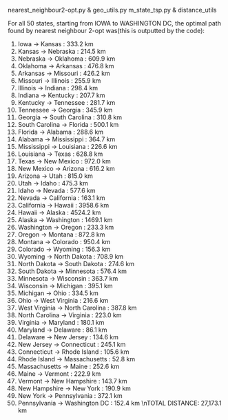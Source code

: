 nearest_neighbour2-opt.py & geo_utils.py
m_state_tsp.py & distance_utils





For all 50 states, starting from IOWA to WASHINGTON DC, the optimal path found by nearest neighbour 2-opt was(this is outputted by the code): 
 1. Iowa            → Kansas         : 333.2 km
 2. Kansas          → Nebraska       : 214.5 km
 3. Nebraska        → Oklahoma       : 609.9 km
 4. Oklahoma        → Arkansas       : 476.8 km
 5. Arkansas        → Missouri       : 426.2 km
 6. Missouri        → Illinois       : 255.9 km
 7. Illinois        → Indiana        : 298.4 km
 8. Indiana         → Kentucky       : 207.7 km
 9. Kentucky        → Tennessee      : 281.7 km
10. Tennessee       → Georgia        : 345.9 km
11. Georgia         → South Carolina : 310.8 km
12. South Carolina  → Florida        : 500.1 km
13. Florida         → Alabama        : 288.6 km
14. Alabama         → Mississippi    : 364.7 km
15. Mississippi     → Louisiana      : 226.6 km
16. Louisiana       → Texas          : 628.8 km
17. Texas           → New Mexico     : 972.0 km
18. New Mexico      → Arizona        : 616.2 km
19. Arizona         → Utah           : 815.0 km
20. Utah            → Idaho          : 475.3 km
21. Idaho           → Nevada         : 577.6 km
22. Nevada          → California     : 163.1 km
23. California      → Hawaii         : 3958.6 km
24. Hawaii          → Alaska         : 4524.2 km
25. Alaska          → Washington     : 1469.1 km
26. Washington      → Oregon         : 233.3 km
27. Oregon          → Montana        : 872.8 km
28. Montana         → Colorado       : 950.4 km
29. Colorado        → Wyoming        : 156.3 km
30. Wyoming         → North Dakota   : 708.9 km
31. North Dakota    → South Dakota   : 274.6 km
32. South Dakota    → Minnesota      : 576.4 km
33. Minnesota       → Wisconsin      : 363.7 km
34. Wisconsin       → Michigan       : 395.1 km
35. Michigan        → Ohio           : 334.5 km
36. Ohio            → West Virginia  : 216.6 km
37. West Virginia   → North Carolina : 387.8 km
38. North Carolina  → Virginia       : 223.0 km
39. Virginia        → Maryland       : 180.1 km
40. Maryland        → Delaware       : 86.1 km
41. Delaware        → New Jersey     : 134.6 km
42. New Jersey      → Connecticut    : 245.1 km
43. Connecticut     → Rhode Island   : 105.6 km
44. Rhode Island    → Massachusetts  : 52.8 km
45. Massachusetts   → Maine          : 252.6 km
46. Maine           → Vermont        : 222.9 km
47. Vermont         → New Hampshire  : 143.7 km
48. New Hampshire   → New York       : 190.9 km
49. New York        → Pennsylvania   : 372.1 km
50. Pennsylvania    → Washington DC  : 152.4 km
\nTOTAL DISTANCE: 27,173.1 km
